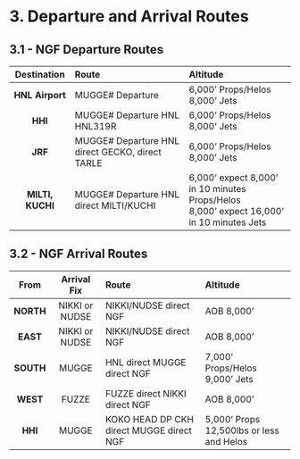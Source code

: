 # 3. Departure and Arrival Routes

## 3.1 - NGF Departure Routes

| Destination | Route | Altitude |
|:---:|:---|:---|
| **HNL Airport** | MUGGE# Departure | 6,000’ Props/Helos<br>8,000’ Jets |
| **HHI** | MUGGE# Departure HNL HNL319R | 6,000’ Props/Helos<br>8,000’ Jets |
| **JRF** | MUGGE# Departure HNL direct GECKO, direct TARLE | 6,000’ Props/Helos<br>8,000’ Jets |
| **MILTI, KUCHI** | MUGGE# Departure HNL direct MILTI/KUCHI | 6,000’ expect 8,000’ in 10 minutes Props/Helos<br>8,000’ expect 16,000’ in 10 minutes Jets |

## 3.2 - NGF Arrival Routes

| From | Arrival Fix | Route | Altitude |
|:---:|:---:|:---|:---|
| **NORTH** | NIKKI or NUDSE | NIKKI/NUDSE direct NGF | AOB 8,000’ |
| **EAST** | NIKKI or NUDSE | NIKKI/NUDSE direct NGF | AOB 8,000’ |
| **SOUTH** | MUGGE | HNL direct MUGGE direct NGF | 7,000’ Props/Helos<br>9,000’ Jets |
| **WEST** | FUZZE | FUZZE direct NIKKI direct NGF | AOB 8,000’ |
| **HHI** | MUGGE | KOKO HEAD DP CKH direct MUGGE direct NGF | 5,000’ Props 12,500lbs or less and Helos |